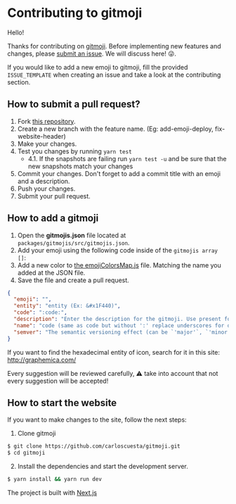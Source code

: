 # Contributing to gitmoji

Hello!

Thanks for contributing on [gitmoji](https://github.com/carloscuesta/gitmoji). Before implementing new features and changes, please [submit an issue](https://github.com/carloscuesta/gitmoji/issues/new). We will discuss here! :stuck_out_tongue_winking_eye:.

If you would like to add a new emoji to gitmoji, fill the provided `ISSUE_TEMPLATE` when creating an issue and take a look at the contributing section.

## How to submit a pull request?

1. Fork [this repository](https://github.com/carloscuesta/gitmoji/fork).
2. Create a new branch with the feature name. (Eg: add-emoji-deploy, fix-website-header)
3. Make your changes.
4. Test you changes by running `yarn test`
   - 4.1. If the snapshots are failing run `yarn test -u` and be sure that the new snapshots match your changes
5. Commit your changes. Don't forget to add a commit title with an emoji and a description.
6. Push your changes.
7. Submit your pull request.

## How to add a gitmoji

1. Open the **gitmojis.json** file located at `packages/gitmojis/src/gitmojis.json`.
2. Add your emoji using the following code inside of the `gitmojis array []`:
3. Add a new color to [the emojiColorsMap.js](https://github.com/carloscuesta/gitmoji/blob/master/packages/website/src/components/GitmojiList/emojiColorsMap.js) file. Matching the name you added at the JSON file.
4. Save the file and create a pull request.

```json
{
  "emoji": "",
  "entity": "entity (Ex: &#x1F440)",
  "code": ":code:",
  "description": "Enter the description for the gitmoji. Use present form for verbs.",
  "name": "code (same as code but without ':' replace underscores for dashes _ => - )",
  "semver": "The semantic versioning effect (can be `'major'`, `'minor'`, `'patch'` or `null` if the commit has no effect on the version)"
}
```

If you want to find the hexadecimal entity of icon, search for it in this site: <a>http://graphemica.com/</a>

Every suggestion will be reviewed carefully, ⚠️ take into account that not every suggestion will be accepted!

## How to start the website

If you want to make changes to the site, follow the next steps:

1. Clone gitmoji

```bash
$ git clone https://github.com/carloscuesta/gitmoji.git
$ cd gitmoji
```

2. Install the dependencies and start the development server.

```bash
$ yarn install && yarn run dev
```

The project is built with [Next.js](http://nextjs.org)

